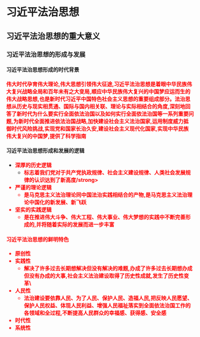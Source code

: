 # 习近平法治思想

## 习近平法治思想的重大意义

### 习近平法治思想的形成与发展

#### 习近平法治思想形成的时代背景

<strong style="color: red;">伟大时代孕育伟大理论,伟大思想引领伟大征途,习近平法治思想是着眼中华民族伟大复兴战略全局和百年未有之大变局,顺应中华民族伟大复兴的中国梦应运而生的伟大战略思想,也是新时代习近平中国特色社会主义思想的重要组成部分。法治思想从历史与现实相贯通、国际与国内相关联、理论与实际相结合的角度,深刻地回答了新时代为什么要实行全面依法治国以及如何实行全面依法治国等一系列重要问题,为新时代全面推进依法治国战略,加快建设社会主义法治国家,运用制度威力抵御时代风险挑战,实现党和国家长治久安,建设社会主义现代化国家,实现中华民族伟大复兴的中国梦,提供了科学指南</strong>

#### 习近平法治思想形成和发展的逻辑

- <strong style="color: red;">深厚的历史逻辑</strong>
  - <strong style="color: red;">标志着我们党对于共产党执政规律、社会主义建设规律、人类社会发展规律的认识达到了新高度/strong>
- <strong style="color: red;">严谨的理论逻辑</strong>
  - <strong style="color: red;">是马克思主义法治理论同中国法治实践相结合的产物,是马克思主义法治理论中国化的新发展、新飞跃</strong>
- <strong style="color: red;">坚实的实践逻辑</strong>
  - <strong style="color: red;">是在推进伟大斗争、伟大工程、伟大事业、伟大梦想的实践中不断完善形成的,并将随着实际的发展而进一步丰富</strong>

#### 习近平法治思想的鲜明特色

- <strong style="color: red;">原创性</strong>
- <strong style="color: red;">实践性</strong>
  - <strong style="color: red;">解决了许多过去长期想解决但没有解决的难题,办成了许多过去长期想办成但没有办成的大事,社会主义法治建设取得了历史性成就,发生了历史性变革</strong>\
- <strong style="color: red;">人民性</strong>
  - <strong style="color: red;">法治建设要依靠人民、为了人民、保护人民、造福人民,把反映人民愿望、保护人民权益、体现人民利益、增强人民福祉落实到全面依法治国工作的各领域和全过程,不断提高人民群众的幸福感、获得感、安全感</strong>
- <strong style="color: red;">时代性</strong>
- <strong style="color: red;">系统性</strong>